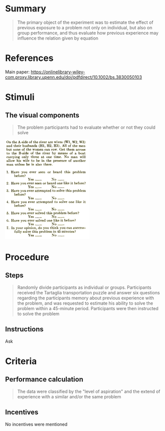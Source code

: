 # Summary
>The primary object of the experiment was to estimate the effect of previous exposure to a problem not only on individual, but also on group performance, and thus evaluate how previous experience may influence the relation given by equation

# References
Main paper: https://onlinelibrary-wiley-com.proxy.library.upenn.edu/doi/pdfdirect/10.1002/bs.3830050103

# Stimuli
## The visual components
> The problem participants had to evaluate whether or not they could solve
> 
![husband](images/husband.png)

# Procedure
## Steps
> Randomly divide participants as individual or groups.
> Participants received the Tartaglia transportation puzzle and answer six questions regarding the participants memory about previous experience with the problem, and was requested to estimate his ability to solve the problem within a 45-minute period.
> Participants were then instructed to solve the problem
 
## Instructions
Ask

# Criteria
## Performance calculation
> The data were classified by the "level of aspiration" and the extend of experience with a similar and/or the same problem

## Incentives
No incentives were mentioned
